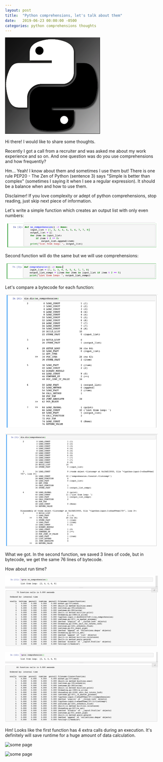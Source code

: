 ```yaml
---
layout: post
title:  "Python comprehensions, let's talk about them"
date:   2019-06-23 00:00:00 -0500
categories: python comprehensions thoughts 
---
```

![yin-yang](/assets/yin-yang.png "The Yin and Yang of Python") <br>

Hi there! I would like to share some thoughts.

Recently I got a call from a recruiter and was asked me about my work experience and so on. 
And one question was do you use comprehensions and how frequently?

Hm... Yeah!
I know about them and sometimes I use them but! 
There is one rule PEP20 - The Zen of Python (sentence 3) says "Simple is better than complex" (sometimes I saying it when I see a regular expression). 
It should be a balance when and how to use them.


Disclaimer! If you love complexity or adept of python comprehensions, stop reading, just skip next piece of information.

Let's write a simple function which creates an output list with only even numbers:

![no-comprehension](/assets/python-no-comprehension.png "No comprehension") <br>

Second function will do the same but we will use comprehensions:

![comprehension](/assets/python-comprehension.png "With comprehension") <br>

Let's compare a bytecode for each function:

![dis-no-comprehension](/assets/dis-no-comprehension.png "Dis no comprehension") <br>

![dis-comprehension](/assets/dis-comprehension.png "Dis comprehension") <br>

What we got. In the second function, we saved 3 lines of code, but in bytecode, we get the same 76 lines of bytecode.

How about run time?

![prun-no-comprehension](/assets/prun-no-comprehension.png "prun no comprehension") <br>

![prun-comprehension](/assets/prun-comprehension.png "prun comprehension") <br>

Hm! Looks like the first function has 4 extra calls during an execution. It's definitely will save runtime for a huge amount of data calculation.

![some page](/assets/something.png "Something") <br>

![some page](/assets/something.png "Something") <br>
